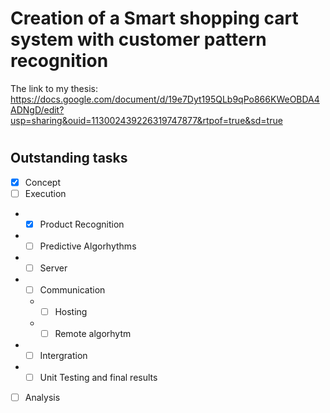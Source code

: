 # <h1> Creation of a Smart shopping cart system with customer pattern recognition
The link to my thesis:  https://docs.google.com/document/d/19e7Dyt195QLb9qPo866KWeOBDA4ADNgD/edit?usp=sharing&ouid=113002439226319747877&rtpof=true&sd=true

# <h2> Outstanding tasks
- [X] Concept
- [ ] Execution  
- - [X] Product Recognition
- - [ ] Predictive Algorhythms
- - [ ] Server
- - [ ] Communication
  -  - [ ] Hosting
  -  - [ ] Remote algorhytm   
- - [ ] Intergration
- - [ ] Unit Testing and final results
- [ ] Analysis
